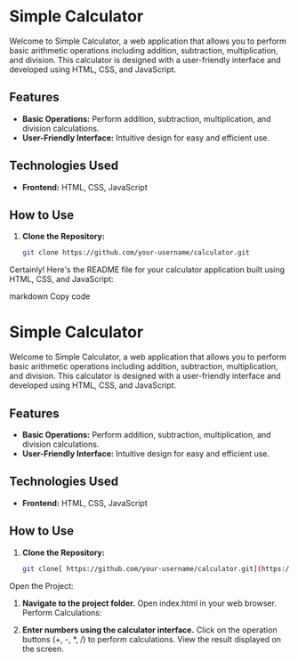 # Simple Calculator

Welcome to Simple Calculator, a web application that allows you to perform basic arithmetic operations including addition, subtraction, multiplication, and division. This calculator is designed with a user-friendly interface and developed using HTML, CSS, and JavaScript.

## Features

- **Basic Operations:** Perform addition, subtraction, multiplication, and division calculations.
- **User-Friendly Interface:** Intuitive design for easy and efficient use.

## Technologies Used

- **Frontend:** HTML, CSS, JavaScript

## How to Use

1. **Clone the Repository:**

   ```bash
   git clone https://github.com/your-username/calculator.git

Certainly! Here's the README file for your calculator application built using HTML, CSS, and JavaScript:

markdown
Copy code
# Simple Calculator

Welcome to Simple Calculator, a web application that allows you to perform basic arithmetic operations including addition, subtraction, multiplication, and division. This calculator is designed with a user-friendly interface and developed using HTML, CSS, and JavaScript.

## Features

- **Basic Operations:** Perform addition, subtraction, multiplication, and division calculations.
- **User-Friendly Interface:** Intuitive design for easy and efficient use.

## Technologies Used

- **Frontend:** HTML, CSS, JavaScript

## How to Use

1. **Clone the Repository:**

   ```bash
   git clone[ https://github.com/your-username/calculator.git](https://github.com/VipulSharma0001/Calculator/tree/main/codesof%20calculater)
Open the Project:

1. **Navigate to the project folder.**
Open index.html in your web browser.
Perform Calculations:

2. **Enter numbers using the calculator interface.**
Click on the operation buttons (+, -, *, /) to perform calculations.
View the result displayed on the screen.
